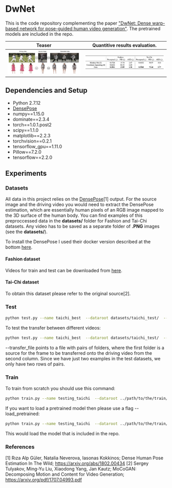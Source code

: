 
# DwNet

This is the code repository complementing the paper ["DwNet: Dense warp-based network for pose-guided human video generation"](https://arxiv.org/abs/1910.09139).  The pretrained models are included in the repo.


Teaser  |  Quantitive results evaluation.
:-------------------------:|:-------------------------:
![gif](demo/teaser.png) | ![gif](demo/quant.png)

## Dependencies and Setup

- Python 2.7.12
- [DensePose](https://github.com/facebookresearch/DensePose)
- numpy==1.15.0
- dominate==2.3.4
- torch==1.0.1.post2
- scipy==1.1.0
- matplotlib==2.2.3
- torchvision==0.2.1
- tensorflow_gpu==1.11.0
- Pillow==7.2.0
- tensorflow==2.2.0


## Experiments

### Datasets
All data in this project relies on the [DensePose](https://github.com/facebookresearch/DensePose)[1] output. For the source image and the driving video you would need to extract the DensePose estimation, which are essentially human pixels of an RGB image mapped to the 3D surface of the human body. You can find examples of this preproccessed data in the **datasets/** folder for Fashion and Tai-Chi datasets. Any video has to be saved as a separate folder of **.PNG** images (see the **datasets/**).

To install the DensePose I used their docker version described at the bottom [here](https://github.com/facebookresearch/DensePose/blob/master/INSTALL.md).

#### Fashion dataset
Videos for train and test can be downloaded from [here](https://vision.cs.ubc.ca/datasets/fashion/).

#### Tai-Chi dataset
To obtain this dataset please refer to the original source[2]. 

### Test
```bash
python test.py --name taichi_best  --dataroot datasets/taichi_test/  --nThreads 1  --loadSize 256  --gpu_ids 0  --prev_frame_num 3
```

To test the transfer between different videos:

```bash
python test.py --name taichi_best  --dataroot datasets/taichi_test/  --nThreads 1  --loadSize 256  --gpu_ids 0  --prev_frame_num 3 --transfer --transfer_file ./datasets/taichi_pairs.csv
```

\-\-transfer_file points to a file with pairs of folders, where the first folder is a source for the frame to be transferred onto the driving video from the second column. Since we have just two examples in the test datasets, we only have two rows of pairs.


### Train 

To train from scratch you should use this command:
```bash
python train.py --name testing_taichi  --dataroot ../path/to/the/train/dataset --batchSize 8 --gpu_ids 0 

```

If you want to load a pretrained model then please use a flag \-\-load_pretrained:
```bash
python train.py --name testing_taichi  --dataroot ../path/to/the/train/dataset --batchSize 8 --gpu_ids 0 --load_pretrain checkpoints/taichi_best/
```

This would load the model that is included in the repo. 


### References

[1] Rıza Alp Güler, Natalia Neverova, Iasonas Kokkinos; Dense Human Pose Estimation In The Wild; https://arxiv.org/abs/1802.00434
[2] Sergey Tulyakov, Ming-Yu Liu, Xiaodong Yang, Jan Kautz; MoCoGAN: Decomposing Motion and Content for Video Generation; https://arxiv.org/pdf/1707.04993.pdf
